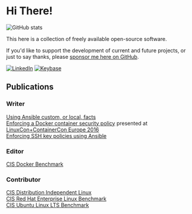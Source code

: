 # Hi There!

![GitHub stats](https://github-readme-stats.vercel.app/api?username=konstruktoid&show_icons=true)

This here is a collection of freely available open-source software.

If you'd like to support the development of current and future projects, or just
to say thanks, please [sponsor me here on GitHub](https://github.com/sponsors/konstruktoid).

[![LinkedIn](https://img.shields.io/badge/-LinkedIn-blue?style=flat-square)](https://www.linkedin.com/in/thosjo)
[![Keybase](https://img.shields.io/badge/-Keybase-yellowgreen?style=flat-square)](https://keybase.io/konstruktoid)

## Publications

### Writer

[Using Ansible custom, or local, facts](https://medium.com/@konstruktoid/using-ansible-custom-or-local-facts-95f3a8510fae)\
[Enforcing a Docker container security policy](https://raw.githubusercontent.com/konstruktoid/Docker/master/ContainerCon_Berlin_2016.pdf) presented at [LinuxCon+ContainerCon Europe 2016](https://linuxconcontainerconeurope2016.sched.com/event/7oHi/enforcing-a-docker-container-security-policy-thomas-sjogren-ab-svenska-spel)\
[Enforcing SSH key policies using Ansible](https://medium.com/@konstruktoid/enforcing-ssh-key-policies-using-ansible-dedcdea5d46e)

### Editor

[CIS Docker Benchmark](https://www.cisecurity.org/benchmark/docker/)

### Contributor

[CIS Distribution Independent Linux](https://www.cisecurity.org/benchmark/distribution_independent_linux/)\
[CIS Red Hat Enterprise Linux Benchmark](https://www.cisecurity.org/benchmark/red_hat_linux/)\
[CIS Ubuntu Linux LTS Benchmark](https://www.cisecurity.org/benchmark/ubuntu_linux/)
